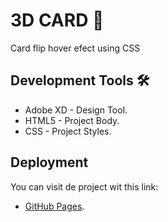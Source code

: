 # 3D CARD 🚀

Card flip hover efect using CSS


## Development Tools 🛠️

* Adobe XD - Design Tool.
* HTML5 - Project Body.
* CSS - Project Styles.

## Deployment
You can visit de project wit this link:

* [GitHub Pages](https://ketzalif.github.io/3d-card/).
